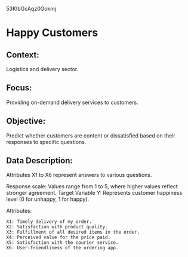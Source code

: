 53KIbGcAqz0Gokmj

# Happy Customers

## Context:
Logistics and delivery sector.

## Focus:
Providing on-demand delivery services to customers.

## Objective:
Predict whether customers are content or dissatisfied based on their responses to specific questions.

## Data Description:

Attributes X1 to X6 represent answers to various questions.

Response scale: Values range from 1 to 5, where higher values reflect stronger agreement.
Target Variable Y: Represents customer happiness level (0 for unhappy, 1 for happy).

Attributes:
    
    X1: Timely delivery of my order.
    X2: Satisfaction with product quality.
    X3: Fulfillment of all desired items in the order.
    X4: Perceived value for the price paid.
    X5: Satisfaction with the courier service.
    X6: User-friendliness of the ordering app.
